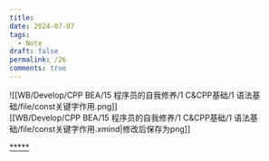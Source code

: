 ```yaml
---
title: 
date: 2024-07-07
tags:
  - Note
draft: false
permalink: /26
comments: true
---
```

![[WB/Develop/CPP BEA/15 程序员的自我修养/1 C&CPP基础/1 语法基础/file/const关键字作用.png]]   
[[WB/Develop/CPP BEA/15 程序员的自我修养/1 C&CPP基础/1 语法基础/file/const关键字作用.xmind|修改后保存为png]]  



[*****](WB/Develop/CPP%20BEA/15%20程序员的自我修养/1%20C&CPP基础/1%20语法基础/1%20语法基础.md)
